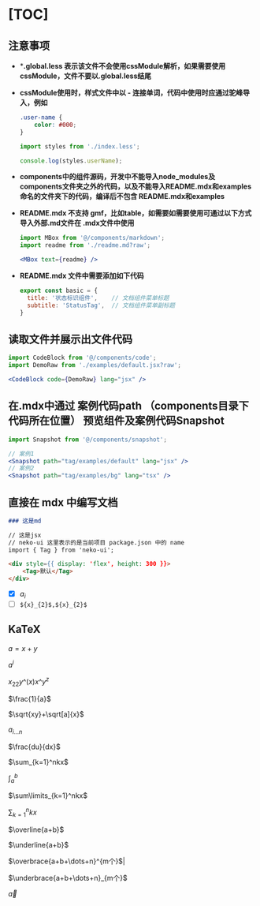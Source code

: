 
# [TOC]

## 注意事项

- ***.global.less 表示该文件不会使用cssModule解析，如果需要使用cssModule，文件不要以.global.less结尾**

- **cssModule使用时，样式文件中以 - 连接单词，代码中使用时应通过驼峰导入，例如**

    ```css
    .user-name {
        color: #000;
    }
    ```

    ```jsx
    import styles from './index.less';
    
    console.log(styles.userName);
    ```

- **components中的组件源码，开发中不能导入node_modules及components文件夹之外的代码，以及不能导入README.mdx和examples命名的文件夹下的代码，编译后不包含 README.mdx和examples**

- **README.mdx 不支持 gmf，比如table，如需要如需要使用可通过以下方式导入外部.md文件在 .mdx文件中使用**

  ```jsx
  import MBox from '@/components/markdown';
  import readme from './readme.md?raw';

  <MBox text={readme} />
  ```

- **README.mdx 文件中需要添加如下代码**

  ```js
  export const basic = {
    title: '状态标识组件',    // 文档组件菜单标题
    subtitle: 'StatusTag',  // 文档组件菜单副标题
  }
  ```

## 读取文件并展示出文件代码

```jsx
import CodeBlock from '@/components/code';
import DemoRaw from './examples/default.jsx?raw';

<CodeBlock code={DemoRaw} lang="jsx" />
```

## 在.mdx中通过 案例代码path （components目录下代码所在位置） 预览组件及案例代码Snapshot

```jsx
import Snapshot from '@/components/snapshot';

// 案例1
<Snapshot path="tag/examples/default" lang="jsx" />
// 案例2
<Snapshot path="tag/examples/bg" lang="tsx" />
```

## 直接在 mdx 中编写文档

```md
### 这是md

// 这是jsx
// neko-ui 这里表示的是当前项目 package.json 中的 name
import { Tag } from 'neko-ui';

<div style={{ display: 'flex', height: 300 }}>
    <Tag>默认</Tag>
</div>


```

- [X] $a_i$
- [ ] `${x}_{2}$,${x}_{2}$`

## KaTeX

$a=x+y$

$a^i$

$x_{22}y\^{(x)}x\^{y^z}$

$\frac{1}{a}$

$\sqrt{xy}+\sqrt[a]{x}$

$a_{i\ldots{n}}$

$\frac{du}{dx}$

$\sum_{k=1}^nkx$

$\int_a^b$

$\sum\limits_{k=1}^nkx$

$\sum\nolimits_{k=1}^nkx$

$\overline{a+b}$

$\underline{a+b}$

$\overbrace{a+b+\dots+n}^{m个}$|

$\underbrace{a+b+\dots+n}_{m个}$

$\vec{a}$
